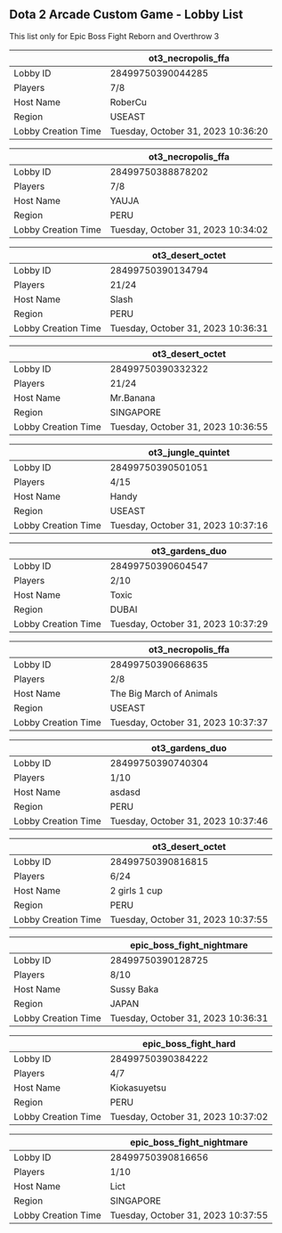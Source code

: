 ## Dota 2 Arcade Custom Game - Lobby List

This list only for Epic Boss Fight Reborn and Overthrow 3

|  | ot3_necropolis_ffa |
| ------ | ------ |
| Lobby ID | 28499750390044285 |
| Players | 7/8 |
| Host Name | RoberCu |
| Region | USEAST |
| Lobby Creation Time | Tuesday, October 31, 2023 10:36:20 |


|  | ot3_necropolis_ffa |
| ------ | ------ |
| Lobby ID | 28499750388878202 |
| Players | 7/8 |
| Host Name | YAUJA |
| Region | PERU |
| Lobby Creation Time | Tuesday, October 31, 2023 10:34:02 |


|  | ot3_desert_octet |
| ------ | ------ |
| Lobby ID | 28499750390134794 |
| Players | 21/24 |
| Host Name | Slash |
| Region | PERU |
| Lobby Creation Time | Tuesday, October 31, 2023 10:36:31 |


|  | ot3_desert_octet |
| ------ | ------ |
| Lobby ID | 28499750390332322 |
| Players | 21/24 |
| Host Name | Mr.Banana |
| Region | SINGAPORE |
| Lobby Creation Time | Tuesday, October 31, 2023 10:36:55 |


|  | ot3_jungle_quintet |
| ------ | ------ |
| Lobby ID | 28499750390501051 |
| Players | 4/15 |
| Host Name | Handy |
| Region | USEAST |
| Lobby Creation Time | Tuesday, October 31, 2023 10:37:16 |


|  | ot3_gardens_duo |
| ------ | ------ |
| Lobby ID | 28499750390604547 |
| Players | 2/10 |
| Host Name | Toxic |
| Region | DUBAI |
| Lobby Creation Time | Tuesday, October 31, 2023 10:37:29 |


|  | ot3_necropolis_ffa |
| ------ | ------ |
| Lobby ID | 28499750390668635 |
| Players | 2/8 |
| Host Name | The Big March of Animals |
| Region | USEAST |
| Lobby Creation Time | Tuesday, October 31, 2023 10:37:37 |


|  | ot3_gardens_duo |
| ------ | ------ |
| Lobby ID | 28499750390740304 |
| Players | 1/10 |
| Host Name | asdasd |
| Region | PERU |
| Lobby Creation Time | Tuesday, October 31, 2023 10:37:46 |


|  | ot3_desert_octet |
| ------ | ------ |
| Lobby ID | 28499750390816815 |
| Players | 6/24 |
| Host Name | 2 girls 1 cup |
| Region | PERU |
| Lobby Creation Time | Tuesday, October 31, 2023 10:37:55 |


|  | epic_boss_fight_nightmare |
| ------ | ------ |
| Lobby ID | 28499750390128725 |
| Players | 8/10 |
| Host Name | Sussy Baka |
| Region | JAPAN |
| Lobby Creation Time | Tuesday, October 31, 2023 10:36:31 |


|  | epic_boss_fight_hard |
| ------ | ------ |
| Lobby ID | 28499750390384222 |
| Players | 4/7 |
| Host Name | Kiokasuyetsu |
| Region | PERU |
| Lobby Creation Time | Tuesday, October 31, 2023 10:37:02 |


|  | epic_boss_fight_nightmare |
| ------ | ------ |
| Lobby ID | 28499750390816656 |
| Players | 1/10 |
| Host Name | Lict |
| Region | SINGAPORE |
| Lobby Creation Time | Tuesday, October 31, 2023 10:37:55 |



